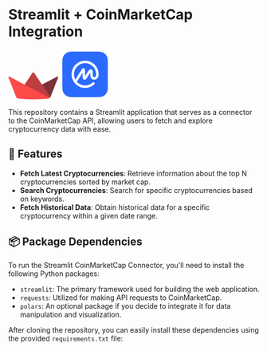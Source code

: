 # Streamlit + CoinMarketCap Integration
<img src="./streamlit-logo.png" alt="Streamlit Logo" width="100"/> <img src="./cmc-logo.png" alt="CMC Logo" width="100"/>

This repository contains a Streamlit application that serves as a connector to the CoinMarketCap API, allowing users to fetch and explore cryptocurrency data with ease.

## 🚀 Features

- **Fetch Latest Cryptocurrencies**: Retrieve information about the top N cryptocurrencies sorted by market cap.
- **Search Cryptocurrencies**: Search for specific cryptocurrencies based on keywords.
- **Fetch Historical Data**: Obtain historical data for a specific cryptocurrency within a given date range.

## 📦 Package Dependencies

To run the Streamlit CoinMarketCap Connector, you'll need to install the following Python packages:

- `streamlit`: The primary framework used for building the web application.
- `requests`: Utilized for making API requests to CoinMarketCap.
- `polars`: An optional package if you decide to integrate it for data manipulation and visualization.

After cloning the repository, you can easily install these dependencies using the provided `requirements.txt` file:
